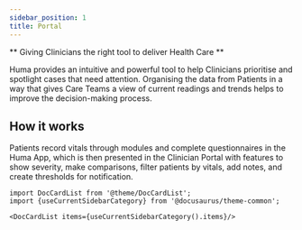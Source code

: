 ```yaml
---
sidebar_position: 1
title: Portal
---
```

** Giving Clinicians the right tool to deliver Health Care **

Huma provides an intuitive and powerful tool to help Clinicians prioritise and spotlight cases that need attention. Organising the data from Patients in a way that gives Care Teams a view of current readings and trends helps to improve the decision-making process.

## How it works

Patients record vitals through modules and complete questionnaires in the Huma App, which is then presented in the Clinician Portal with features to show severity, make comparisons, filter patients by vitals, add notes, and create thresholds for notification. 

```mdx-code-block
import DocCardList from '@theme/DocCardList';
import {useCurrentSidebarCategory} from '@docusaurus/theme-common';

<DocCardList items={useCurrentSidebarCategory().items}/>



